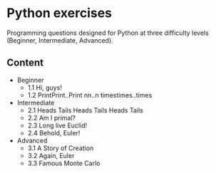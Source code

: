 # Python exercises

Programming questions designed for Python at three difficulty levels (Beginner, Intermediate, Advanced).

## Content

* Beginner
  - 1.1 Hi, guys!
  - 1.2 PrintPrint..Print nn..n timestimes..times
* Intermediate
  - 2.1 Heads Tails Heads Tails Heads Tails
  - 2.2 Am I primal?
  - 2.3 Long live Euclid!
  - 2.4 Behold, Euler!
* Advanced
  - 3.1 A Story of Creation
  - 3.2 Again, Euler
  - 3.3 Famous Monte Carlo
